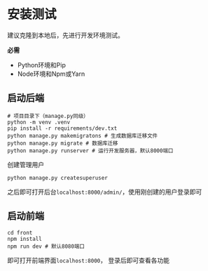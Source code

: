 
# 安装测试
建议克隆到本地后，先进行开发环境测试。

**必需**
- Python环境和Pip
- Node环境和Npm或Yarn

## 启动后端

```shell
# 项目目录下（manage.py同级）
python -m venv .venv
pip install -r requirements/dev.txt
python manage.py makemigratons # 生成数据库迁移文件
python manage.py migrate # 数据库迁移
python manage.py runserver # 运行开发服务器，默认8000端口
```

创建管理用户
```shell
python manage.py createsuperuser
```
之后即可打开后台`localhost:8000/admin/`，使用刚创建的用户登录即可

## 启动前端
```shell
cd front
npm install
npm run dev # 默认8080端口
```

即可打开前端界面`localhost:8000`， 登录后即可查看各功能

